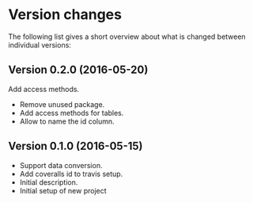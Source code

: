 Version changes
=================================================

The following list gives a short overview about what is changed between
individual versions:

Version 0.2.0 (2016-05-20)
-------------------------------------------------
Add access methods.

- Remove unused package.
- Add access methods for tables.
- Allow to name the id column.

Version 0.1.0 (2016-05-15)
-------------------------------------------------
- Support data conversion.
- Add coveralls id to travis setup.
- Initial description.
- Initial setup of new project
